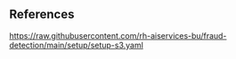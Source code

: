 ## References

https://raw.githubusercontent.com/rh-aiservices-bu/fraud-detection/main/setup/setup-s3.yaml